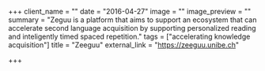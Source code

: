 +++
client_name = ""
date = "2016-04-27"
image = ""
image_preview = ""
summary = "Zeguu is a platform that aims to support an ecosystem that can accelerate second language acquisition by supporting personalized reading and inteligently timed spaced repetition."
tags = ["accelerating knowledge acquisition"]
title = "Zeeguu"
external_link = "https://zeeguu.unibe.ch"

+++

